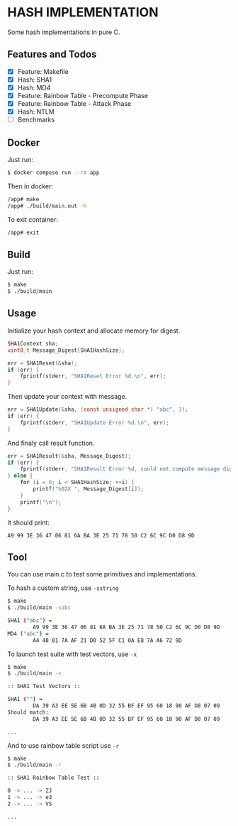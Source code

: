 # HASH IMPLEMENTATION

Some hash implementations in pure C.

## Features and Todos

- [x] Feature: Makefile
- [x] Hash: SHA1
- [x] Hash: MD4
- [x] Feature: Rainbow Table - Precompute Phase
- [x] Feature: Rainbow Table - Attack Phase
- [x] Hash: NTLM
- [ ] Benchmarks

## Docker

Just run:

```sh
$ docker compose run --rm app
```

Then in docker:

```sh
/app# make
/app# ./build/main.out -h
```

To exit container:

```sh
/app# exit
```

## Build

Just run:

```sh
$ make
$ ./build/main
```

## Usage

Initialize your hash context and allocate memory for digest.

```c
SHA1Context sha;
uint8_t Message_Digest[SHA1HashSize];

err = SHA1Reset(&sha);
if (err) {
    fprintf(stderr, "SHA1Reset Error %d.\n", err);
}
```

Then update your context with message.

```c
err = SHA1Update(&sha, (const unsigned char *) "abc", 3);
if (err) {
    fprintf(stderr, "SHA1Update Error %d.\n", err);
}
```

And finaly call result function.

```c
err = SHA1Result(&sha, Message_Digest);
if (err) {
    fprintf(stderr, "SHA1Result Error %d, could not compute message digest.\n", err);
} else {
    for (i = 0; i < SHA1HashSize; ++i) {
        printf("%02X ", Message_Digest[i]);
    }
    printf("\n");
}
```

It should print:

```
A9 99 3E 36 47 06 81 6A BA 3E 25 71 78 50 C2 6C 9C D0 D8 9D
```

## Tool

You can use main.c to test some primitives and implementations.

To hash a custom string, use `-sstring`

```sh
$ make
$ ./build/main -sabc

SHA1 ("abc") = 
        A9 99 3E 36 47 06 81 6A BA 3E 25 71 78 50 C2 6C 9C D0 D8 9D 
MD4 ("abc") = 
        A4 48 01 7A AF 21 D8 52 5F C1 0A E8 7A A6 72 9D 
```

To launch test suite with test vectors, use `-x`

```sh
$ make
$ ./build/main -x

:: SHA1 Test Vectors ::

SHA1 ("") = 
        DA 39 A3 EE 5E 6B 4B 0D 32 55 BF EF 95 60 18 90 AF D8 07 09 
Should match:
        DA 39 A3 EE 5E 6B 4B 0D 32 55 BF EF 95 60 18 90 AF D8 07 09

...
```

And to use rainbow table script use `-r`

```sh
$ make
$ ./build/main -r

:: SHA1 Rainbow Table Test ::

0 -> ... -> ZJ
1 -> ... -> e3
2 -> ... -> VS

...
```